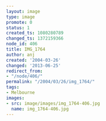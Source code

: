 ```yaml
---
layout: image
type: image
promote: 0
status: 1
created_ts: 1080280789
changed_ts: 1372159366
node_id: 406
title: IMG_1764
author: anj
created: '2004-03-26'
changed: '2013-06-25'
redirect_from:
- "/node/406/"
permalink: "/2004/03/26/img_1764/"
tags:
- Melbourne
images:
- src: image/images/img_1764-406.jpg
  name: img_1764-406.jpg
---
```


